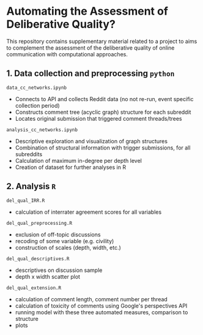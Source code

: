 # Automating the Assessment of Deliberative Quality?

This repository contains supplementary material related to a project to aims to complement the assessment of the deliberative quality of online communication with computational approaches.


## 1. Data collection and preprocessing `python`

`data_cc_networks.ipynb`
* Connects to API and collects Reddit data (no not re-run, event specific collection period)
* Constructs comment tree (acyclic graph) structure for each subreddit
* Locates original submission that triggered comment threads/trees

`analysis_cc_networks.ipynb`
* Descriptive exploration and visualization of graph structures
* Combination of structural information with trigger submissions, for all subreddits
* Calculation of maximum in-degree per depth level
* Creation of dataset for further analyses in R

## 2. Analysis `R`

`del_qual_IRR.R`
* calculation of interrater agreement scores for all variables

`del_qual_preprocessing.R`
* exclusion of off-topic discussions
* recoding of some variable (e.g. civility)
* construction of scales (depth, width, etc.)

`del_qual_descriptives.R`
* descriptives on discussion sample
* depth x width scatter plot

`del_qual_extension.R`
* calculation of comment length, comment number per thread 
* calculation of toxicity of comments using Google's perspectives API
* running model with these three automated measures, comparison to structure
* plots

